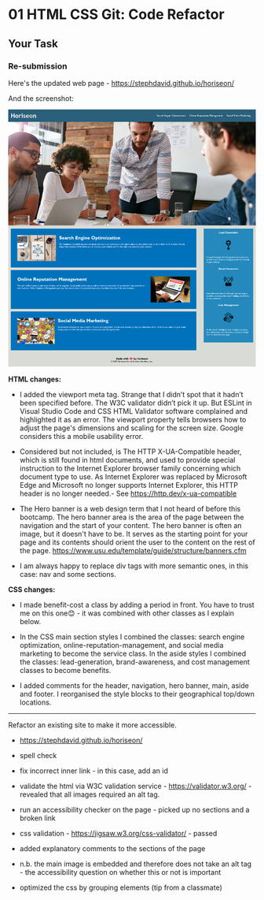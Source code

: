 # 01 HTML CSS Git: Code Refactor

## Your Task

### Re-submission

Here's the updated web page - https://stephdavid.github.io/horiseon/

And the screenshot:

<img src="horiseon.png" alt="horiseon webpage">


**HTML changes:**

* I added the viewport meta tag. Strange that I didn’t spot that it hadn’t been specified before. The W3C validator didn’t pick it up. But ESLint in Visual Studio Code and CSS HTML Validator software complained and highlighted it as an error. The viewport property tells browsers how to adjust the page's dimensions and scaling for the screen size. Google considers this a mobile usability error.

* Considered but not included, is The HTTP X-UA-Compatible header, which is still found in html documents, and used to provide special instruction to the Internet Explorer browser family concerning which document type to use. As Internet Explorer was replaced by Microsoft Edge and Microsoft no longer supports Internet Explorer, this HTTP header is no longer needed.- See https://http.dev/x-ua-compatible

* The Hero banner is a web design term that I not heard of before this bootcamp. The hero banner area is the area of the page between the navigation and the start of your content. The hero banner is often an image, but it doesn't have to be. It serves as the starting point for your page and its contents should orient the user to the content on the rest of the page.  https://www.usu.edu/template/guide/structure/banners.cfm 

* I am always happy to replace div tags with more semantic ones, in this case: nav and some sections.

**CSS changes:**

* I made benefit-cost a class by adding a period in front. You have to trust me on this one😊 - it was combined with other classes as I explain below.

* In the CSS main section styles I combined the classes: search engine optimization, online-reputation-management, and social media marketing to become the service class. In the aside styles I combined the classes: lead-generation, brand-awareness, and cost management classes to become benefits. 

* I added comments for the header, navigation, hero banner, main, aside and footer. I reorganised the style blocks to their geographical top/down locations.

---

Refactor an existing site to make it more accessible.

- https://stephdavid.github.io/horiseon/

- spell check

- fix incorrect inner link - in this case, add an id

- validate the html via W3C validation service - https://validator.w3.org/ - revealed that all images required an alt tag.

- run an accessibility checker on the page - picked up no sections and a broken link

- css validation - https://jigsaw.w3.org/css-validator/ - passed

- added explanatory comments to the sections of the page

- n.b. the main image is embedded and therefore does not take an alt tag - the accessibility question on whether this or not is important
  
- optimized the css by grouping elements (tip from a classmate)
